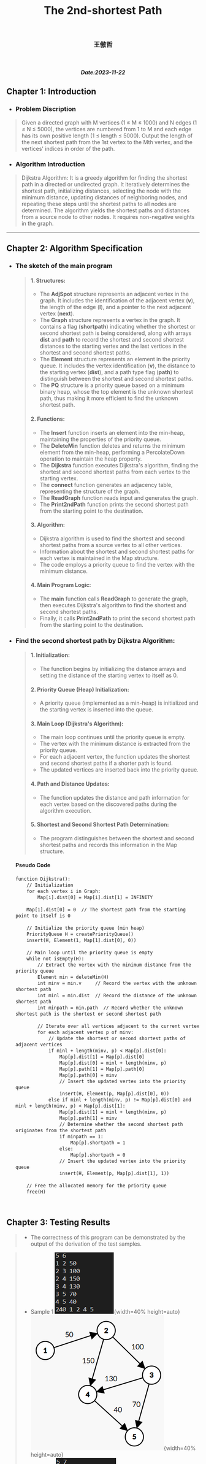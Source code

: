<br/>
<br/> 
<br/>
<br/> 
<br/>
<br/> 

# <center>The 2nd-shortest Path</center>
<br/>

### <center>王傲哲</center>
<br/>

##### <center>Date:2023-11-22</center>
<div STYLE="page-break-after: always;"></div>

## **Chapter 1:    Introduction**

* ### Problem Discription
> Given a directed graph with M vertices (1 ≤ M ≤ 1000) and N edges (1 ≤ N ≤ 5000), the vertices are numbered from 1 to M and each edge has its own positive length (1 ≤ length ≤ 5000). Output the length of the next shortest path from the 1st vertex to the Mth vertex, and the vertices' indices in order of the path.
* ### Algorithm Introduction
> Dijkstra Algorithm: It is a greedy algorithm for finding the shortest path in a directed or undirected graph. It iteratively determines the shortest path, initializing distances, selecting the node with the minimum distance, updating distances of neighboring nodes, and repeating these steps until the shortest paths to all nodes are determined. The algorithm yields the shortest paths and distances from a source node to other nodes. It requires non-negative weights in the graph.
***

## **Chapter 2:    Algorithm Specification**
* ### The sketch of the main program
	> #### 1. Structures:
	> * The __AdjSpot__ structure represents an adjacent vertex in the graph. It includes the identification of the adjacent vertex (__v__), the length of the edge (__l__), and a pointer to the next adjacent vertex (__next__).
	> * The __Graph__ structure represents a vertex in the graph. It contains a flag (__shortpath__) indicating whether the shortest or second shortest path is being considered, along with arrays __dist__ and __path__ to record the shortest and second shortest distances to the starting vertex and the last vertices in the shortest and second shortest paths.
	> * The __Element__ structure represents an element in the priority queue. It includes the vertex identification (__v__), the distance to the starting vertex (__dist__), and a path type flag (__path__) to distinguish between the shortest and second shortest paths.
	> * The __PQ__ structure is a priority queue based on a minimum binary heap, whose the top element is the unknown shortest path, thus making it more efficient to find the unknown shortest path.
	> #### 2. Functions:
	> * The __Insert__ function inserts an element into the min-heap, maintaining the properties of the priority queue.
	> * The __DeleteMin__ function deletes and returns the minimum element from the min-heap, performing a PercolateDown operation to maintain the heap property.
	> * The __Dijkstra__ function executes Dijkstra's algorithm, finding the shortest and second shortest paths from each vertex to the starting vertex.
	> * The __connect__ function generates an adjacency table, representing the structure of the graph.
	> * The __ReadGraph__ function reads input and generates the graph.
	> * The __Print2ndPath__ function prints the second shortest path from the starting point to the destination.
	> #### 3. Algorithm:
	> * Dijkstra algorithm is used to find the shortest and second shortest paths from a source vertex to all other vertices.
	> * Information about the shortest and second shortest paths for each vertex is maintained in the Map structure.
	> * The code employs a priority queue to find the vertex with the minimum distance.
	> #### 4. Main Program Logic:
	> * The __main__ function calls __ReadGraph__ to generate the graph, then executes Dijkstra's algorithm to find the shortest and second shortest paths.
	> * Finally, it calls __Print2ndPath__ to print the second shortest path from the starting point to the destination.
* ### Find the second shortest path by Dijkstra Algorithm:
	> #### 1. Initialization:
	> * The function begins by initializing the distance arrays and setting the distance of the starting vertex to itself as 0.
	> #### 2. Priority Queue (Heap) Initialization:
	> * A priority queue (implemented as a min-heap) is initialized and the starting vertex is inserted into the queue.
	> #### 3. Main Loop (Dijkstra's Algorithm):
	> * The main loop continues until the priority queue is empty.
	> * The vertex with the minimum distance is extracted from the priority queue.
	> * For each adjacent vertex, the function updates the shortest and second shortest paths if a shorter path is found.
	> * The updated vertices are inserted back into the priority queue.
	> #### 4. Path and Distance Updates:
	> * The function updates the distance and path information for each vertex based on the discovered paths during the algorithm execution.
	> #### 5. Shortest and Second Shortest Path Determination:
	> * The program distinguishes between the shortest and second shortest paths and records this information in the Map structure.
	#### Pseudo Code
	```
	function Dijkstra():
        // Initialization
        for each vertex i in Graph:
            Map[i].dist[0] = Map[i].dist[1] = INFINITY

        Map[1].dist[0] = 0  // The shortest path from the starting point to itself is 0

        // Initialize the priority queue (min heap)
        PriorityQueue H = createPriorityQueue()
        insert(H, Element(1, Map[1].dist[0], 0))

        // Main loop until the priority queue is empty
        while not isEmpty(H):
            // Extract the vertex with the minimum distance from the priority queue
            Element min = deleteMin(H)
            int minv = min.v     // Record the vertex with the unknown shortest path
            int minl = min.dist  // Record the distance of the unknown shortest path
            int minpath = min.path  // Record whether the unknown shortest path is the shortest or second shortest path

            // Iterate over all vertices adjacent to the current vertex
            for each adjacent vertex p of minv:
                // Update the shortest or second shortest paths of adjacent vertices
                if minl + length(minv, p) < Map[p].dist[0]:
                    Map[p].dist[1] = Map[p].dist[0]
                    Map[p].dist[0] = minl + length(minv, p)
                    Map[p].path[1] = Map[p].path[0]
                    Map[p].path[0] = minv
                    // Insert the updated vertex into the priority queue
                    insert(H, Element(p, Map[p].dist[0], 0))
                else if minl + length(minv, p) != Map[p].dist[0] and minl + length(minv, p) < Map[p].dist[1]:
                    Map[p].dist[1] = minl + length(minv, p)
                    Map[p].path[1] = minv
                    // Determine whether the second shortest path originates from the shortest path
                    if minpath == 1:
                        Map[p].shortpath = 1
                    else:
                        Map[p].shortpath = 0
                    // Insert the updated vertex into the priority queue
                    insert(H, Element(p, Map[p].dist[1], 1))

        // Free the allocated memory for the priority queue
        free(H)
	```
<br/>

## **Chapter 3:    Testing Results**
> * The correctness of this program can be demonstrated by the output of the derivation of the test samples.

> * Sample 1
> ![](image.png){width=40% height=auto} ![](image-1.png){width=40% height=auto}
> * Sample 2
> ![](image-2.png){width=40% height=auto} ![](image-3.png){width=47% height=auto}
> * Sample 3
> ![](image-4.png){width=44% height=auto} ![](image-5.png){width=40% height=auto}

## **Chapter 4:    Analysis and Comments**

> ### Complexity Analysis 
> #### The time complexity is _O_((_V_+_E_)log _V_ ):
> * Dijkstra Algorithm: The __Dijkstra__ function iterates over each vertex and its adjacent vertices, performing insertions and deletions in the priority queue. The inner loop operations take _O_(log _V_) time, and since it runs for each vertex and edge, the overall time complexity of the Dijkstra function is _O_((_V_ + _E_)log _V_).
> * Other Operations: The initialization of data structures and the final output generation take linear time relative to the number of vertices and edges.
> * In summary, the time complexity is _O_((_V_ + _E_)log _V_ ), where V is the number of vertices and E is the number of edges.
> </br>
> #### The space complexity is O(_V_+_E_):
> * Data Structures: The __Map__ array has a space complexity of O(_V_) as it stores information for each vertex. The priority queue __H__ has a space complexity of O(_V_) due to the __Element__ structure.
> * Adjacency Table: The space complexity of the adjacency table is O(_V_+_E_) since it needs to store information for each edge.
> * Other Variables: The space complexity for other variables and local variables is constant.
> * In summary, the space complexity is O(_V_+_E_), where V is the number of vertices and E is the number of edges.

> ### Program Comments
> This program efficiently applies Dijkstra's algorithm to find both the second shortest path in a weighted graph, which adopts the priority queue (min-heap) to efficiently finding the unknown shortest path. The detailed comments and clear variable names enhances readability. Record the shortest path is not difficult to achieve, the main difficulty of this program is to record the second shortest path, due to a vertex to a second shortest path either from the previous vertex of the second shortest path, or from the previous vertex of the shortest path, so only need to record the end point to the starting point of the second shortest path is from where to change into the shortest path, specifically record the transformation of the second shortest path, the other shortest paths are all from the shortest paths, in this way, the second shortest path can be derived. Overall, it is a commendable implementation showcasing proficiency in algorithmic design and C programming.
***

## **Appendix:    Source Code (in C)**
```c
#include <stdio.h>
#include <limits.h>
#include <stdlib.h>

#define MAXM 1000

int M,N;//M: the number of vertexs  N: the number of edges

struct AdjSpot{
	int v;//Adjacent Vertex
	int l;//Length of Edge
	struct AdjSpot *next;//Another Adjacent Vertexs
}*Spot[MAXM+1];//Adjacency Table

struct Graph{
	int shortpath;//Determine whether to take the shortest or second shortest path: value 1 for shortest, 0 for second shortest
	int dist[2];//Record the shortest and second shortest distances between the current vertex and the beginning vertex
	int path[2];//Record the last vertex of the shortest and second shortest paths
}Map[MAXM+1];

typedef struct{
	int v;//Vertex
	int dist;//the shortest or second shortest distance between the vertex and the beginning
	int path;//Record whether it's the shortest or second shortest path: value 0 for shorteset, 1 for second shortest
}Element;//the Element in the Priority Queue

struct PriorityQueue{
	int size;//the size of Priority Queue
	Element E[MAXM+1];
};
typedef struct PriorityQueue *PQ;

void Insert(int v,int dist,int path,PQ H)//Insert Element into the Min Heap
{
	for(int i=1;i<=H->size;i++)
	{
		if(H->E[i].v==v&&H->E[i].path==path)
		//If an element of the same type already exists in the min heap, replace it and PercolateUp.
		{
			while(H->E[i/2].dist>dist)
			{
				H->E[i]=H->E[i/2];
				i/=2;
			}
			H->E[i].v=v;
			H->E[i].dist=dist;
			H->E[i].path=path;
			return;
		}
	}
	int i=++H->size;//If not, add a new element to the end of the heap.
	while(H->E[i/2].dist>dist)
	{
		H->E[i]=H->E[i/2];
		i/=2;
	}
	H->E[i].v=v;
	H->E[i].dist=dist;
	H->E[i].path=path;
}

Element DeleteMin(PQ H)//Delete and return the top element and PercolateDown
{
	Element min=H->E[1];
	Element last=H->E[H->size--];
	int i,child;
	for(i=1;i*2<=H->size;i=child)
	{
		child=i*2;
		if(child!=H->size&&H->E[child].dist>H->E[child+1].dist)child++;
		if(last.dist>H->E[child].dist)H->E[i]=H->E[child];
		else break;
	}
	H->E[i]=last;
	return min;
}

void Dijkstra()//n is the number of vertexs
{
	for(int i=1;i<=M;i++)//Initialize all distances
		Map[i].dist[0]=Map[i].dist[1]=INT_MAX;
	Map[1].dist[0]=0;//The shortest path from the starting point to itself is 0
	PQ H=malloc(sizeof(struct PriorityQueue));
	H->size=0;
	H->E[0].dist=-1;//Initialize the Min Heap
	Insert(1,Map[1].dist[0],0,H);
	while(H->size)//Until the Min Heap is empty
	{
		Element min=DeleteMin(H);
		int minv=min.v;//Record the vertex with the unknown shortest path
		int minl=min.dist;//Record the distance of the unknown shortest path
		int minpath=min.path;//Record whether the unknown shortest path is the shortest or second shortest path
		struct AdjSpot *p=Spot[minv];
		while(p)//Iterate over all vertexs adjacent to this vertex to update their shortest or second shortest paths
		{
			if(minl+p->l<Map[p->v].dist[0])
			{
				Map[p->v].dist[1]=Map[p->v].dist[0];
				Map[p->v].dist[0]=minl+p->l;
				Map[p->v].path[1]=Map[p->v].path[0];
				Map[p->v].path[0]=minv;
				Insert(p->v,Map[p->v].dist[0],0,H);
			}
			else if(minl+p->l!=Map[p->v].dist[0]&&minl+p->l<Map[p->v].dist[1])
			{
				Map[p->v].dist[1]=minl+p->l;
				Map[p->v].path[1]=minv;
				if(minpath==1)Map[p->v].shortpath=1;
				else Map[p->v].shortpath=0;//If the second shortest path originates from the shortest path, then make shortpath=0
				Insert(p->v,Map[p->v].dist[1],1,H);
			}
			p=p->next;
		}
	}
	free(H);
}

void connect(int a,int b,int l)//Generate the Adjacency Table
{
	struct AdjSpot *pa;
	pa=malloc(sizeof(struct AdjSpot));
	pa->v=b;
	pa->l=l;
	pa->next=Spot[a];
	Spot[a]=pa;
}

void ReadGraph()//Generate the Graph
{
	scanf("%d %d",&M,&N);
	for(int i=1;i<=M;i++)Spot[i]=NULL;
	for(int i=0;i<N;i++)
	{
		int a,b,l;
		scanf("%d %d %d",&a,&b,&l);
		connect(a,b,l);
	}
}

void Print2ndPath()
{
	int path[2*N]; path[0]=M;//Record the second shortest path
	int numpath=1;//Record the number vertexs of the second shortest path
	int shortflag=0;//Record whether having gone from the shortest to the second shortest path once
	int spot=M;//Destination
	while(spot!=1)//Go back to the beginning
	{
		if(Map[spot].shortpath==1||shortflag)
		{
			path[numpath++]=Map[spot].path[0];
			spot=Map[spot].path[0];
		}
		else if(Map[spot].shortpath==0)
		{
			path[numpath++]=Map[spot].path[1];
			spot=Map[spot].path[1];
			shortflag=1;
		}
	}
	printf("%d",Map[M].dist[1]);
	for(int i=numpath-1;i>=0;i--)
	 	printf(" %d",path[i]);
}

int main()
{
	ReadGraph();
	Dijkstra();
	Print2ndPath();
	return 0;
}
```
***

## **Declaration**
__I hereby declare that all the work done in this project titled "cx2023_3220105775_P3.c" is of myindependent effort.__
